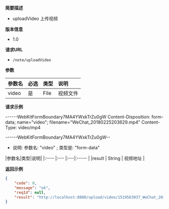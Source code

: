 **简要描述** 
- uploadVideo 上传视频

**版本信息**
- 1.0

**请求URL** 
- `/note/uploadVideo `

**参数** 

|参数名|必选|类型|说明|
|:---- |:---   |:---|:----- |
|video |是 | File | 视频文件 |



**请求示例**
  
------WebKitFormBoundary7MA4YWxkTrZu0gW
Content-Disposition: form-data; name="video"; filename="WeChat_20180225203629.mp4"
Content-Type: video/mp4


------WebKitFormBoundary7MA4YWxkTrZu0gW--
  
  - 说明: 参数名: "video" ; 类型是: "form-data"
  

|参数名|类型|说明|
|:---- |:---   |:---|:----- |
|result  | String | 视频地址 |

 **返回示例**

```JSON
{
    "code": 0,
    "message": "ok",
    "reqId": null,
    "result": "http://localhost:8080/upload/video/1519563937_WeChat_20180225203629.mp4"
}
```
